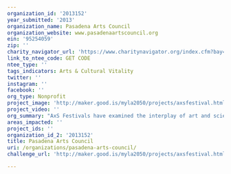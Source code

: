 ```yaml
---
organization_id: '2013152'
year_submitted: '2013'
organization_name: Pasadena Arts Council
organization_website: www.pasadenaartscouncil.org
ein: '95254059'
zip: ''
charity_navigator_url: 'https://www.charitynavigator.org/index.cfm?bay=search.profile&ein=95254059'
link_to_ntee_code: GET CODE
ntee_type: ''
tags_indicators: Arts & Cultural Vitality
twitter: ''
instagram: ''
facebook: ''
org_type: Nonprofit
project_image: 'http://maker.good.is/myla2050/projects/axsfestival.html'
project_video: ''
org_summary: "AxS Festivals have examined the interplay of art and science since The Universeâ€\x9D (2001), which contemplated manâ€™s place in the cosmos; â€œThe Tender Landâ€\x9D (2004) meditated on the fragile complexity of the natural world; â€œSkinâ€\x9D (2007) investigated culture, race and biology; â€œOriginsâ€\x9D (2009), celebrating the bicentennial of Darwin's birth, explored the origins of creativity and questions of evolution, faith and the universe; and â€œFire and Waterâ€\x9D (2011) explored the epic natural forces that have shaped human history and the landscape of this region.\n \n \n \n \n \n In 2010, Pasadena Arts Council began conversations local leaders on the legacy and potential of Southern Californiaâ€™s arts and science assets â€“ assets, it was agreed, that distinguish the area in a unique way on a national basis and provide a framework for thinking about future economic and cultural development. These conversations led to the notion of a â€œvision summit,â€\x9D gathering together community leaders for an extended version of this conversation. Later that year, a number of institutional and corporate leaders were invited to explore ideas for tapping the full potential of the unique fabric of arts and science. It was proposed that these intellectual and institutional assets define the region as a place where ideas and creativity abound, and that they reflect an unharnessed regional and national identity that can leverage the local economy, its cultural tourism, and its citizensâ€™ sense of pride and belonging. \n \n \n \n \n \n Pasadena Arts Council is also very proud of its EMERGE fiscal sponsorship program. This cultural entrepreneurship program currently incubates 60 individual projects and emerging organizations, offering them the ability to seek funding through fiscal sponsorship, and supporting participants during a crucial stage. It provides an opportunity to develop a project and determine its trajectory with the guidance and oversight of an established nonprofit.â€‚ EMERGE supports artists who are launching new endeavors, those who are in the process of obtaining 501(c)(3) determination, and also projects and programs that prefer to remain fiscally sponsored, making use of PACâ€™s nonprofit infrastructure to support their ongoing efforts. In FY 2013, PAC helped these projects raise over $800,000 and serve over 43,000 people, including 12,000 young people, through after-school art and music programs, theater, dance and music performances, visual art exhibitions, public art commissions, literary and cultural festivals, photography and film projects and many other diverse, artist-driven projects throughout Southern California.\n \n \n \n \n \n Pasadena Arts Council is the oldest arts service organization in California, established in 1964. In 2014 we will celebrate our 50th anniversary, which we think is a pretty good achievement in itself."
areas_impacted: ''
project_ids: ''
organization_id_2: '2013152'
title: Pasadena Arts Council
uri: /organizations/pasadena-arts-council/
challenge_url: 'http://maker.good.is/myla2050/projects/axsfestival.html'

---
```

